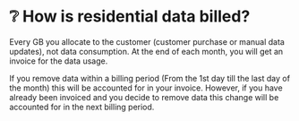 # ❔ How is residential data billed?

Every GB you allocate to the customer (customer purchase or manual data updates), not data consumption. At the end of each month, you will get an invoice for the data usage.

If you remove data within a billing period (From the 1st day till the last day of the month) this will be accounted for in your invoice. However, if you have already been invoiced and you decide to remove data this change will be accounted for in the next billing period.&#x20;

